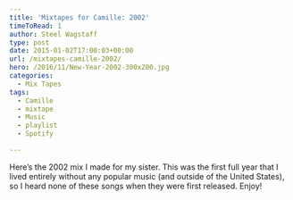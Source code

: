 ```yaml
---
title: 'Mixtapes for Camille: 2002'
timeToRead: 1 
author: Steel Wagstaff
type: post
date: 2015-01-02T17:00:03+00:00
url: /mixtapes-camille-2002/
hero: /2016/11/New-Year-2002-300x200.jpg
categories:
  - Mix Tapes
tags:
  - Camille
  - mixtape
  - Music
  - playlist
  - Spotify

---
```

Here&#8217;s the 2002 mix I made for my sister. This was the first full year that I lived entirely without any popular music (and outside of the United States), so I heard none of these songs when they were first released. Enjoy!